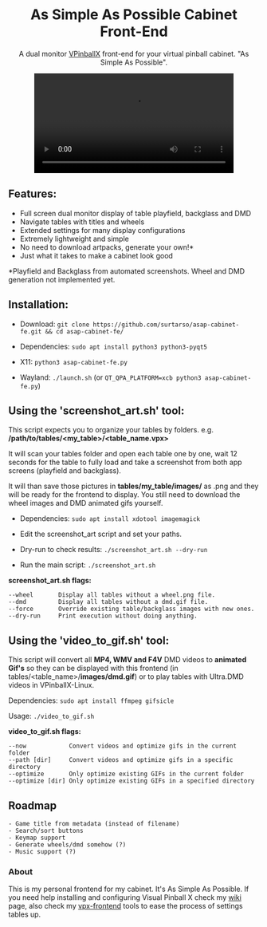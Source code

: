 <h1 align="center">As Simple As Possible Cabinet Front-End</h1>

<p align="center">A dual monitor <a href="https://github.com/vpinball/vpinball">VPinballX</a> front-end for your virtual pinball cabinet. "As Simple As Possible".</p>

<div align="center">
  <video src="https://github.com/user-attachments/assets/f376adfc-9481-4237-b67c-2585570cee4c" width="400" />
</div>

## Features:
- Full screen dual monitor display of table playfield, backglass and DMD
- Navigate tables with titles and wheels
- Extended settings for many display configurations
- Extremely lightweight and simple
- No need to download artpacks, generate your own!*
- Just what it takes to make a cabinet look good

*Playfield and Backglass from automated screenshots. Wheel and DMD generation not implemented yet.

## Installation:

- Download: `git clone https://github.com/surtarso/asap-cabinet-fe.git && cd asap-cabinet-fe/`

- Dependencies: `sudo apt install python3 python3-pyqt5`

- X11: `python3 asap-cabinet-fe.py`

- Wayland: `./launch.sh` (or `QT_QPA_PLATFORM=xcb python3 asap-cabinet-fe.py`)

## Using the 'screenshot_art.sh' tool:

This script expects you to organize your tables by folders.
e.g. **/path/to/tables/<my_table>/<table_name.vpx>**

It will scan your tables folder and open each table one by one, wait 12 seconds for the table to fully load and take a screenshot from both app screens (playfield and backglass).

It will than save those pictures in **tables/my_table/images/** as .png and they will be ready for the frontend to display. You still need to download the wheel images and DMD animated gifs yourself.

- Dependencies: `sudo apt install xdotool imagemagick`

- Edit the screenshot_art script and set your paths.

- Dry-run to check results: `./screenshot_art.sh --dry-run`

- Run the main script: `./screenshot_art.sh`

**screenshot_art.sh flags:** 

    --wheel       Display all tables without a wheel.png file.
    --dmd         Display all tables without a dmd.gif file.
    --force       Override existing table/backglass images with new ones.
    --dry-run     Print execution without doing anything.

## Using the 'video_to_gif.sh' tool:

This script will convert all **MP4, WMV and F4V** DMD videos to **animated Gif's** so they can be displayed with this frontend (in tables/<table_name>/**images/dmd.gif**) or to play tables with Ultra.DMD videos in VPinballX-Linux.

Dependencies: `sudo apt install ffmpeg gifsicle`

Usage: `./video_to_gif.sh`

**video_to_gif.sh flags:**

    --now            Convert videos and optimize gifs in the current folder
    --path [dir]     Convert videos and optimize gifs in a specific directory
    --optimize       Only optimize existing GIFs in the current folder
    --optimize [dir] Only optimize existing GIFs in a specified directory

## Roadmap
    - Game title from metadata (instead of filename)
    - Search/sort buttons
    - Keymap support
    - Generate wheels/dmd somehow (?)
    - Music support (?)

### About

This is my personal frontend for my cabinet. It's As Simple As Possible. If you need help installing and configuring Visual Pinball X check my [wiki](https://github.com/surtarso/vpx-frontend/wiki) page, also check my [vpx-frontend](https://github.com/surtarso/vpx-frontend/) tools to ease the process of settings tables up.
